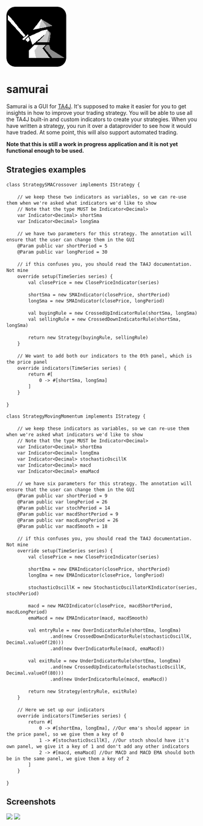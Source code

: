 ![](samurai/src/main/resources/icon2.png)
# samurai

Samurai is a GUI for [TA4J](https://github.com/mdeverdelhan/ta4j). It's supposed to make it easier for you to get insights in how to improve your trading strategy.
You will be able to use all the TA4J built-in and custom indicators to create your strategies. When you have written a strategy, you run it over a dataprovider to see how it would have traded.
At some point, this will also support automated trading.

<b>Note that this is still a work in progress application and it is not yet functional enough to be used.</b>

## Strategies examples
```xtend
class StrategySMACrossover implements IStrategy {
	
	// we keep these two indicators as variables, so we can re-use them when we're asked what indicators we'd like to show
	// Note that the type MUST be Indicator<Decimal>
	var Indicator<Decimal> shortSma
	var Indicator<Decimal> longSma
	
	// we have two parameters for this strategy. The annotation will ensure that the user can change them in the GUI
	@Param public var shortPeriod = 5
	@Param public var longPeriod = 30

	// if this confuses you, you should read the TA4J documentation. Not mine	
	override setup(TimeSeries series) {
		val closePrice = new ClosePriceIndicator(series)

        shortSma = new SMAIndicator(closePrice, shortPeriod)
        longSma = new SMAIndicator(closePrice, longPeriod)

        val buyingRule = new CrossedUpIndicatorRule(shortSma, longSma)
        val sellingRule = new CrossedDownIndicatorRule(shortSma, longSma)
        
        return new Strategy(buyingRule, sellingRule)
	}
	
	// We want to add both our indicators to the 0th panel, which is the price panel
	override indicators(TimeSeries series) {
        return #[
        	0 -> #[shortSma, longSma]
        ]
	}
	
}
```
```xtend
class StrategyMovingMomentum implements IStrategy {
	
	// we keep these indicators as variables, so we can re-use them when we're asked what indicators we'd like to show
	// Note that the type MUST be Indicator<Decimal>
	var Indicator<Decimal> shortEma
	var Indicator<Decimal> longEma
	var Indicator<Decimal> stochasticOscillK
	var Indicator<Decimal> macd
	var Indicator<Decimal> emaMacd
	
	// we have six parameters for this strategy. The annotation will ensure that the user can change them in the GUI
	@Param public var shortPeriod = 9
	@Param public var longPeriod = 26
	@Param public var stochPeriod = 14
	@Param public var macdShortPeriod = 9
	@Param public var macdLongPeriod = 26
	@Param public var macdSmooth = 18
	
	// if this confuses you, you should read the TA4J documentation. Not mine	
	override setup(TimeSeries series) {
        val closePrice = new ClosePriceIndicator(series)
        
        shortEma = new EMAIndicator(closePrice, shortPeriod)
        longEma = new EMAIndicator(closePrice, longPeriod)

        stochasticOscillK = new StochasticOscillatorKIndicator(series, stochPeriod)

        macd = new MACDIndicator(closePrice, macdShortPeriod, macdLongPeriod)
        emaMacd = new EMAIndicator(macd, macdSmooth)
        
        val entryRule = new OverIndicatorRule(shortEma, longEma)
                .and(new CrossedDownIndicatorRule(stochasticOscillK, Decimal.valueOf(20)))
                .and(new OverIndicatorRule(macd, emaMacd))
        
        val exitRule = new UnderIndicatorRule(shortEma, longEma)
                .and(new CrossedUpIndicatorRule(stochasticOscillK, Decimal.valueOf(80)))
                .and(new UnderIndicatorRule(macd, emaMacd))
        
        return new Strategy(entryRule, exitRule)
	}
	
	// Here we set up our indicators
	override indicators(TimeSeries series) {
        return #[
        	0 -> #[shortEma, longEma], //Our ema's should appear in the price panel, so we give them a key of 0
        	1 -> #[stochasticOscillK], //Our stoch should have it's own panel, we give it a key of 1 and don't add any other indicators
        	2 -> #[macd, emaMacd] //Our MACD and MACD EMA should both be in the same panel, we give them a key of 2
        ]
	}
	
}
```

## Screenshots

![](https://i.imgur.com/tZ2ndsL.png)
![](https://i.imgur.com/QuZZsri.png)
